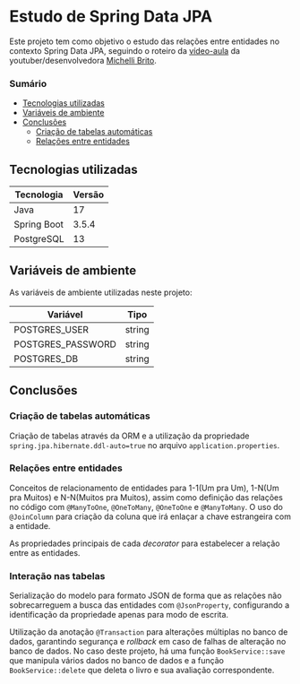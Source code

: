 # Estudo de Spring Data JPA

Este projeto tem como objetivo o estudo das relações entre entidades no contexto Spring Data JPA, seguindo o roteiro da [vídeo-aula](https://www.youtube.com/watch?v=Ca30sv9EbLo) da youtuber/desenvolvedora [Michelli Brito](https://www.youtube.com/@MichelliBrito).


### Sumário

- [Tecnologias utilizadas](#tecnologias-utilizadas)
- [Variáveis de ambiente](#variáveis-de-ambiente)
- [Conclusões](#conclusões)
  - [Criação de tabelas automáticas](#criação-de-tabelas-automáticas)
  - [Relações entre entidades](#relações-entre-entidades)

## Tecnologias utilizadas

| Tecnologia  | Versão |
|-------------|--------|
| Java        |     17 |
| Spring Boot |  3.5.4 |
| PostgreSQL  |     13 |

## Variáveis de ambiente

As variáveis de ambiente utilizadas neste projeto:

| Variável          | Tipo   |
|-------------------|--------|
| POSTGRES_USER     | string |
| POSTGRES_PASSWORD | string |
| POSTGRES_DB       | string |

## Conclusões

### Criação de tabelas automáticas

Criação de tabelas através da ORM e a utilização da propriedade `spring.jpa.hibernate.ddl-auto=true` no arquivo `application.properties`.

### Relações entre entidades

Conceitos de relacionamento de entidades para 1-1(Um pra Um), 1-N(Um pra Muitos) e N-N(Muitos pra Muitos), assim como definição das relações no código com `@ManyToOne`, `@OneToMany`, `@OneToOne` e `@ManyToMany`. O uso do `@JoinColumn` para criação da coluna que irá enlaçar a chave estrangeira com a entidade.

As propriedades principais de cada _decorator_ para estabelecer a relação entre as entidades.

### Interação nas tabelas

Serialização do modelo para formato JSON de forma que as relações não sobrecarreguem a busca das entidades com `@JsonProperty`, configurando a identificação da propriedade apenas para modo de escrita.

Utilização da anotação `@Transaction` para alterações múltiplas no banco de dados, garantindo segurança e _rollback_ em caso de falhas de alteração no banco de dados. No caso deste projeto, há uma função `BookService::save` que manipula vários dados no banco de dados e a função `BookService::delete` que deleta o livro e sua avaliação correspondente.
